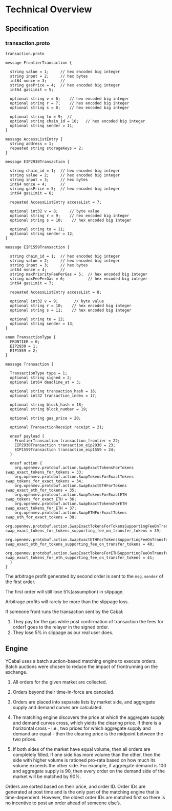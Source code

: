 
# Technical Overview

## Specification

### transaction.proto 

`transaction.proto`

```protobufs
message FrontierTransaction {

  string value = 1;     // hex encoded big integer
  string input = 2;     // hex bytes
  int64 nonce = 3;      //
  string gasPrice = 4;  // hex encoded big integer
  int64 gasLimit = 5;

  optional string v = 6;    // hex encoded big integer
  optional string r = 7;    // hex encoded big integer
  optional string s = 8;    // hex encoded big integer

  optional string to = 9;  //
  optional string chain_id = 10;   // hex encoded big integer
  optional string sender = 11;
}

message AccessListEntry {
  string address = 1;
  repeated string storageKeys = 2;
}

message EIP2930Transaction {

  string chain_id = 1;  // hex encoded big integer
  string value = 2;     // hex encoded big integer
  string input = 3;     // hex bytes
  int64 nonce = 4;      //
  string gasPrice = 5;  // hex encoded big integer
  int64 gasLimit = 6;

  repeated AccessListEntry accessList = 7;

  optional int32 v = 8;     // byte value
  optional string r = 9;    // hex encoded big integer
  optional string s = 10;    // hex encoded big integer

  optional string to = 11;
  optional string sender = 12;
}

message EIP1559Transaction {

  string chain_id = 1;  // hex encoded big integer
  string value = 2;     // hex encoded big integer
  string input = 3;     // hex bytes
  int64 nonce = 4;      //
  string maxPriorityFeePerGas = 5;  // hex encoded big integer
  string maxFeePerGas = 6;          // hex encoded big integer
  int64 gasLimit = 7;

  repeated AccessListEntry accessList = 8;

  optional int32 v = 9;       // byte value
  optional string r = 10;    // hex encoded big integer
  optional string s = 11;    // hex encoded big integer

  optional string to = 12;
  optional string sender = 13;
}

enum TransactionType {
  FRONTIER = 0;
  EIP2930 = 1;
  EIP1559 = 2;
}

message Transaction {

  TransactionType type = 1;
  optional string signed = 2;
  optional int64 deadline_at = 3;

  optional string transaction_hash = 16;
  optional int32 transaction_index = 17;

  optional string block_hash = 18;
  optional string block_number = 19;
  
  optional string gas_price = 20;

  optional TransactionReceipt receipt = 21;

  oneof payload {
    FrontierTransaction transaction_frontier = 22;
    EIP2930Transaction transaction_eip2930 = 23;
    EIP1559Transaction transaction_eip1559 = 24;
  }

  oneof action {
    org.openmev.protobuf.action.SwapExactTokensForTokens swap_exact_tokens_for_tokens = 33;
    org.openmev.protobuf.action.SwapTokensForExactTokens swap_tokens_for_exact_tokens = 34;
    org.openmev.protobuf.action.SwapExactETHForTokens swap_exact_eth_for_tokens = 35;
    org.openmev.protobuf.action.SwapTokensForExactETH swap_tokens_for_exact_ETH = 36;
    org.openmev.protobuf.action.SwapExactTokensForETH swap_exact_tokens_for_ETH = 37;
    org.openmev.protobuf.action.SwapETHForExactTokens swap_eth_for_exact_tokens = 38;
    org.openmev.protobuf.action.SwapExactTokensForTokensSupportingFeeOnTransferTokens swap_exact_tokens_for_tokens_supporting_fee_on_transfer_tokens = 39;
    org.openmev.protobuf.action.SwapExactETHForTokensSupportingFeeOnTransferTokens swap_exact_eth_for_tokens_supporting_fee_on_transfer_tokens = 40;
    org.openmev.protobuf.action.SwapExactTokensForETHSupportingFeeOnTransferTokens swap_exact_tokens_for_eth_supporting_fee_on_transfer_tokens = 41;
  }
}
```

The arbitrage profit generated by second order is sent to the `msg.sender` of
the first order.

The first order will still lose 5%(assumption) in slippage.

Arbitrage profits will rarely be more than the slippage loss.

If someone front runs the transaction sent by the Cabal:

1. They pay for the gas while post confirmation of transaction the fees for
   order1 goes to the relayer in the signed order.
2. They lose 5% in slippage as our real user does.

## Engine

YCabal uses a batch auction-based matching engine to execute orders. Batch
auctions were chosen to reduce the impact of frontrunning on the exchange.

1. All orders for the given market are collected.

2. Orders beyond their time-in-force are canceled.

3. Orders are placed into separate lists by market side, and aggregate supply
   and demand curves are calculated.

4. The matching engine discovers the price at which the aggregate supply and
   demand curves cross, which yields the clearing price. If there is a
   horizontal cross - i.e., two prices for which aggregate supply and demand are
   equal - then the clearing price is the midpoint between the two prices.

5. If both sides of the market have equal volume, then all orders are completely
   filled. If one side has more volume than the other, then the side with higher
   volume is rationed pro-rata based on how much its volume exceeds the other
   side. For example, if aggregate demand is 100 and aggregate supply is 90,
   then every order on the demand side of the market will be matched by 90%.

Orders are sorted based on their price, and order ID. Order IDs are generated at
post time and is the only part of the matching engine that is time-dependent.
However, the oldest order IDs are matched first so there is no incentive to post
an order ahead of someone else’s.
